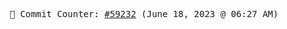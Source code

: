 <p align="center">
    <samp>
        📮 Commit Counter: <a href="https://github.com/Javascript-void0/Javascript-void0/commits/main">#59232</a> (June 18, 2023 @ 06:27 AM)
    </samp>
</p>